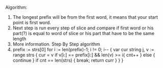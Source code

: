 Algorithm:

1. The longest prefix will be from the first word, it means that your start point is first word.
2. Next step is run every step of slice and compare if first word or his part(?) is equal to word
of slice or his part that have to be the same length
3. More information. Step By Step algorithm
4. prefix := strs[0]
for i := len(prefix)-1; i != 0; i-- {
    var cur string
    j, v := range strs {
        cur = v
        if v[i:] == prefix[i:] && len(v) >= i{
            cnt++
        } else {
            continue
        }
        if cnt == len(strs) { break; return curr }
   }
}